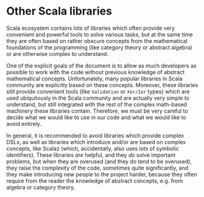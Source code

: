 # Other Scala libraries

Scala ecosystem contains lots of libraries which often provide very convenient and powerful tools to solve various tasks, but at the same time they are often based on rather obscure concepts from the mathematical foundations of the programming (like category theory or abstract algebra) or are otherwise complex to understand.

One of the explicit goals of the document is to allow as much developers as possible to work with the code without previous knowledge of abstract mathematical concepts. Unfortunately, many popular libraries in Scala community are explicitly based on these concepts. Moreover, these libraries still provide convenient tools (like `Validation` or `Xor/Ior` types) which are used ubiquitously in the Scala community and are actually very simple to understand, but still integrated with the rest of the complex math-based machinery these libraries contain. Therefore, we must be very careful to decide what we would like to use in our code and what we would like to avoid entirely.

In general, it is recommended to avoid libraries which provide complex DSLs, as well as libraries which introduce and/or are based on complex concepts, like Scalaz (which, accidentally, also uses lots of symbolic identifiers). These libraries *are* helpful, and they *do* solve important problems, but when they are overused (and they do tend to be overused), they raise the complexity of the code, sometimes quite significantly, and they make introducing new people to the project harder, because they often require from the reader the knowledge of abstract concepts, e.g. from algebra or category theory.

